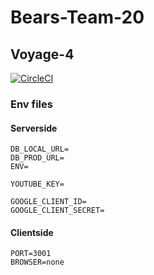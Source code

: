 # Bears-Team-20
## Voyage-4

[![CircleCI](https://circleci.com/gh/chingu-voyage4/Bears-Team-20.svg?style=svg)](https://circleci.com/gh/chingu-voyage4/Bears-Team-20)

### Env files

#### Serverside
```
DB_LOCAL_URL=
DB_PROD_URL=
ENV=

YOUTUBE_KEY=

GOOGLE_CLIENT_ID=
GOOGLE_CLIENT_SECRET=
```


#### Clientside
```
PORT=3001
BROWSER=none
```
